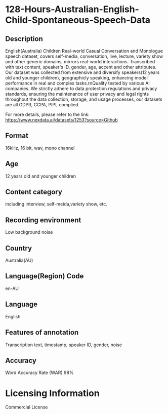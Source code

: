 # 128-Hours-Australian-English-Child-Spontaneous-Speech-Data

## Description
English(Australia) Children Real-world Casual Conversation and Monologue speech dataset, covers self-media, conversation, live, lecture, variety show and other generic domains, mirrors real-world interactions. Transcribed with text content, speaker's ID, gender, age, accent and other attributes. Our dataset was collected from extensive and diversify speakers(12 years old and younger children), geographicly speaking, enhancing model performance in real and complex tasks.rnQuality tested by various AI companies. We strictly adhere to data protection regulations and privacy standards, ensuring the maintenance of user privacy and legal rights throughout the data collection, storage, and usage processes, our datasets are all GDPR, CCPA, PIPL complied.

For more details, please refer to the link: https://www.nexdata.ai/datasets/1253?source=Github


## Format
16kHz, 16 bit, wav, mono channel
## Age
12 years old and younger children
## Content category
including interview, self-meida,variety show, etc.
## Recording environment
Low background noise
## Country
Australia(AU)
## Language(Region) Code
en-AU
## Language
English
## Features of annotation
Transcription text, timestamp, speaker ID, gender, noise
## Accuracy
Word Accuracy Rate (WAR) 98%
# Licensing Information
Commercial License
